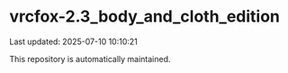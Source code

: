 # vrcfox-2.3_body_and_cloth_edition

Last updated: 2025-07-10 10:10:21

This repository is automatically maintained.

